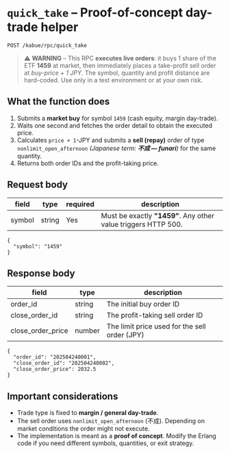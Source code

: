 # `quick_take` – Proof-of-concept day-trade helper

```
POST /kabue/rpc/quick_take
```

> ⚠️ **WARNING** – This RPC **executes live orders**: it buys 1 share of the
> ETF **1459** at market, then immediately places a take-profit sell order at
> *buy-price + 1 JPY*.  The symbol, quantity and profit distance are
> hard-coded.  Use only in a test environment or at your own risk.

## What the function does

1. Submits a **market buy** for symbol `1459` (cash equity, margin day-trade).
2. Waits one second and fetches the order detail to obtain the executed price.
3. Calculates `price + 1`-JPY and submits a **sell (repay)** order of type
   `nonlimit_open_afternoon` *(Japanese term: **不成 — funari**)* for the same
   quantity.
4. Returns both order IDs and the profit-taking price.

## Request body

| field  | type   | required | description                                                      |
|--------|--------|----------|------------------------------------------------------------------|
| symbol | string | Yes      | Must be exactly **"1459"**. Any other value triggers HTTP 500. |

```jsonc
{
  "symbol": "1459"
}
```

## Response body

| field            | type   | description                                   |
|------------------|--------|-----------------------------------------------|
| order_id         | string | The initial buy order ID                      |
| close_order_id   | string | The profit-taking sell order ID               |
| close_order_price| number | The limit price used for the sell order (JPY) |

```jsonc
{
  "order_id": "202504240001",
  "close_order_id": "202504240002",
  "close_order_price": 2032.5
}
```

## Important considerations

* Trade type is fixed to **margin / general day-trade**.
* The sell order uses `nonlimit_open_afternoon` (不成). Depending on market
  conditions the order might not execute.
* The implementation is meant as a **proof of concept**.  Modify the Erlang
  code if you need different symbols, quantities, or exit strategy.
